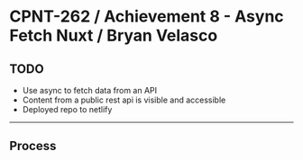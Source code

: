 # CPNT-262 / Achievement 8 - Async Fetch Nuxt / Bryan Velasco

## TODO

- Use async to fetch data from an API
- Content from a public rest api is visible and accessible
- Deployed repo to netlify

---

## Process
